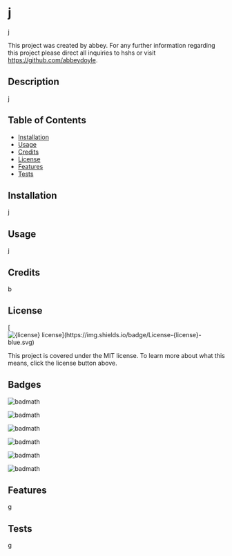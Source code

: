 
  
  # j

  j

  This project was created by abbey. For any further information regarding this project please direct all inquiries to hshs or visit https://github.com/abbeydoyle.



  ## Description

  j



  ## Table of Contents

  - [Installation](#installation)
  - [Usage](#usage)
  - [Credits](#credits)
  - [License](#license)
  - [Features](#features)
  - [Tests](#tests)


  ## Installation

  j


  ## Usage

  j


  ## Credits

  b


  ## License

  [![${license} license](https://img.shields.io/badge/License-${license}-blue.svg)](${renderLicenseLink(license)})

  This project is covered under the MIT license. To learn more about what this means, click the license button above.

  ## Badges

  ![badmath](https://img.shields.io/github/repo-size/abbeydoyle/movie-moodboard?color=brightgreen&style=plastic)

  ![badmath](https://img.shields.io/github/issues-closed-raw/abbeydoyle/movie-moodboard?color=brightgreen&style=plastic)

  ![badmath](https://img.shields.io/github/issues-raw/abbeydoyle/movie-moodboard?color=brightgreen&style=plastic)

  ![badmath](https://img.shields.io/github/license/abbeydoyle/movie-moodboard?color=brightgreen&style=plastic)

  ![badmath](https://img.shields.io/github/last-commit/abbeydoyle/movie-moodboard?color=brightgreen&style=plastic)

  ![badmath](https://img.shields.io/maintenance/yes/2022?color=brightgreen&style=plastic)


  ## Features

  g

  ## Tests

  g

